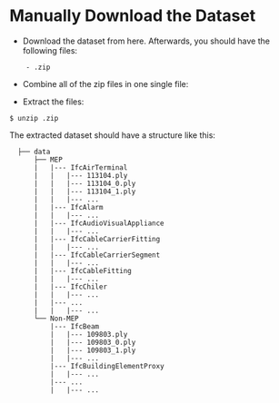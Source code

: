 # Manually Download the Dataset

+ Download the dataset from here. Afterwards, you should have the following files:
```
    - .zip
```
+ Combine all of the zip files in one single file:

+ Extract the files:
```
$ unzip .zip
```
The extracted dataset should have a structure like this:
```
  ├── data
      ├── MEP
      |   |--- IfcAirTerminal
      |   |   |--- 113104.ply
      |   |   |--- 113104_0.ply
      |   |   |--- 113104_1.ply
      |   |   |--- ...
      |   |--- IfcAlarm
      |   |   |--- ...
      |   |--- IfcAudioVisualAppliance
      |   |   |--- ...
      |   |--- IfcCableCarrierFitting
      |   |   |--- ...
      |   |--- IfcCableCarrierSegment
      |   |   |--- ...
      |   |--- IfcCableFitting
      |   |   |--- ...
      |   |--- IfcChiler
      |   |   |--- ...
      |   |--- ...
      |   |   |--- ...
      └── Non-MEP
          |--- IfcBeam
          |   |--- 109803.ply
          |   |--- 109803_0.ply
          |   |--- 109803_1.ply
          |   |--- ...
          |--- IfcBuildingElementProxy
          |   |--- ...
          |--- ...
          |   |--- ...
```
